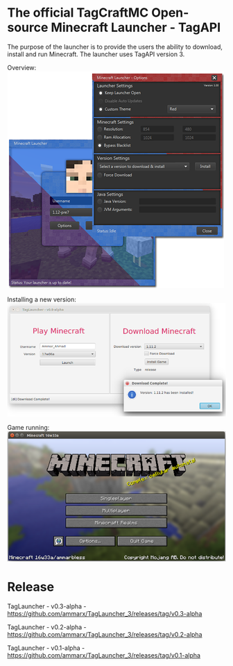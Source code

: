 # The official TagCraftMC Open-source Minecraft Launcher - TagAPI
The purpose of the launcher is to provide the users the ability to download, install and run Minecraft. The launcher uses TagAPI version 3.

Overview:
![](https://raw.githubusercontent.com/ammarx/TagLauncher_3/master/_html_/overview.png)

Installing a new version:
![](https://raw.githubusercontent.com/ammarx/TagLauncher_3/master/_html_/install.png)

Game running:
![](https://raw.githubusercontent.com/ammarx/TagLauncher_3/master/_html_/run.png)

# Release
TagLauncher - v0.3-alpha - https://github.com/ammarx/TagLauncher_3/releases/tag/v0.3-alpha

TagLauncher - v0.2-alpha - https://github.com/ammarx/TagLauncher_3/releases/tag/v0.2-alpha

TagLauncher - v0.1-alpha - https://github.com/ammarx/TagLauncher_3/releases/tag/v0.1-alpha
